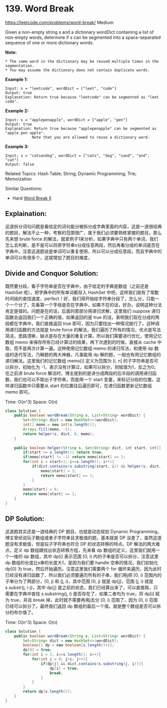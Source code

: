 # 139. Word Break
<https://leetcode.com/problems/word-break/>
Medium

Given a non-empty string s and a dictionary wordDict containing a list of non-empty words, determine if s can be segmented into a space-separated sequence of one or more dictionary words.

**Note:**

    * The same word in the dictionary may be reused multiple times in the segmentation.
    * You may assume the dictionary does not contain duplicate words.

**Example 1:**

    Input: s = "leetcode", wordDict = ["leet", "code"]
    Output: true
    Explanation: Return true because "leetcode" can be segmented as "leet code".

**Example 2:**

    Input: s = "applepenapple", wordDict = ["apple", "pen"]
    Output: true
    Explanation: Return true because "applepenapple" can be segmented as "apple pen apple".
                Note that you are allowed to reuse a dictionary word.

**Example 3:**

    Input: s = "catsandog", wordDict = ["cats", "dog", "sand", "and", "cat"]
    Output: false

Related Topics: Hash Table; String; Dynamic Programming; Trie; Memoization

Similar Questions: 
* Hard [Word Break II](https://leetcode.com/problems/word-break-ii/)

## Explaination: 
这道拆分词句问题是看给定的词句能分被拆分成字典里面的内容，这是一道很经典的题目，解法不止一种，考察的范围很广，属于我们必须要熟练掌握的题目。那么先来想 brute force 的解法，就拿例子1来分析，如果字典中只有两个单词，我们怎么去判断，是不是可以将原字符串s分成任意两段，然后再看分成的单词是否在字典中。注意这道题说是单词可以重复使用，所以可以分成任意段，而且字典中的单词可以有很多个，这就增加了题目的难度，

## Divide and Conquor Solution: 
既然要分段，看子字符串是否在字典中，由于给定的字典是数组（之前还是 HashSet 呢），把字典中的所有单词都存入 HashSet 中吧，这样我们就有了常数时间级的查找速度，perfect！好，我们得开始给字符串分段了，怎么分，只能一个一个分了，先看第一个字母是否在字典中，如果不在的话，好办，说明这种分法肯定是错的。问题是在的话，后面的那部分用递归求解，这里我们 suppose 递归函数会返回我们一个正确的值，如果返回的是 true 的话，表明我们现在分成的两段都在字典中，我们直接返回 true 即可，因为只要找出一种情况就行了。这种调用递归函数的方法就是 brute force 的解法，我们遍历了所有的情况，优点是写法简洁，思路清晰，缺点是存在大量的重复计算。所以我们需要进行优化，使用记忆数组 memo 来保存所有已经计算过的结果，再下次遇到的时候，直接从 cache 中取，而不是再次计算一遍。这种使用记忆数组 memo 的递归写法，和使用 dp 数组的迭代写法，乃解题的两大神器，凡事能用 dp 解的题，一般也有用记忆数组的递归解法。这里我们的记忆数组 memo[i] 定义为范围为 [i, n] 的子字符串是否可以拆分，初始化为 -1，表示没有计算过，如果可以拆分，则赋值为1，反之为0。在之前讲 brute force 解法时，博主提到的是讲分成两段的后半段的调用递归函数，我们也可以不取出子字符串，而是用一个 start 变量，来标记分段的位置，这样递归函数中只需要从 start 的位置往后遍历即可，在递归函数更新记忆数组 memo 即可。

Time: O(n^3)
Space: O(n)

```java
class Solution {
    public boolean wordBreak(String s, List<String> wordDict) {
        Set<String> dict = new HashSet<>(wordDict);
        int[] memo = new int[s.length()];
        Arrays.fill(memo, -1);
        return helper(s, dict, 0, memo);
    }
    
    public boolean helper(String s, Set<String> dict, int start, int[] memo){
        if(start >= s.length()) return true;
        if(memo[start] != -1) return memo[start] == 1;
        for(int i = start+1; i<=s.length(); i++){
            if(dict.contains(s.substring(start, i)) && helper(s, dict, i, memo)){
                memo[start] = 1;
                return memo[start] == 1;
            }
        }
        memo[start] = 0;
        return memo[start] == 1;
    }
}
```

## DP Solution: 
这道题其实还是一道经典的 DP 题目，也就是动态规划 Dynamic Programming。博主曾经说玩子数组或者子字符串且求极值的题，基本就是 DP 没差了，虽然这道题没有求极值，但是玩子字符串也符合 DP 的状态转移的特点。DP 解法的两大难点，定义 dp 数组跟找出状态转移方程，先来看 dp 数组的定义，这里我们就用一个一维的 dp 数组，其中 dp[i] 表示范围 [0, i) 内的子串是否可以拆分，注意这里 dp 数组的长度比s串的长度大1，是因为我们要 handle 空串的情况，我们初始化 dp[0] 为 true，然后开始遍历。注意这里我们需要两个 for 循环来遍历，因为此时已经没有递归函数了，所以我们必须要遍历所有的子串，我们用j把 [0, i) 范围内的子串分为了两部分，[0, j) 和 [j, i)，其中范围 [0, j) 就是 dp[j]，范围 [j, i) 就是 s.substr(j, i-j)，其中 dp[j] 是之前的状态，我们已经算出来了，可以直接取，只需要在字典中查找 s.substring(j, i) 是否存在了，如果二者均为 true，将 dp[i] 赋为 true，并且 break 掉，此时就不需要再用j去分 [0, i) 范围了，因为 [0, i) 范围已经可以拆分了。最终我们返回 dp 数组的最后一个值，就是整个数组是否可以拆分的布尔值了。

Time: O(n^3)
Space: O(n)

```java
class Solution {
    public boolean wordBreak(String s, List<String> wordDict) {
        Set<String> dict = new HashSet<>(wordDict);
        boolean[] dp = new boolean[s.length()+1];
        dp[0] = true;
        for(int i = 1; i<=s.length(); i++){
            for(int j = 0; j<i; j++){
                if(dp[j] && dict.contains(s.substring(j, i))){
                    dp[i] = true;
                    break;
                }
            }
        }
        return dp[s.length()];
    }
}
```